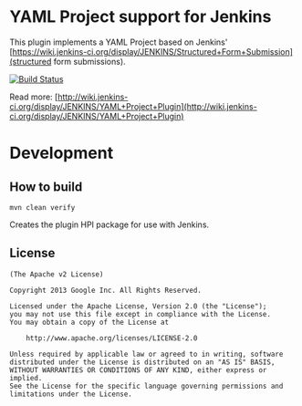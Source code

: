 YAML Project support for Jenkins
=====================
This plugin implements a YAML Project based on Jenkins' [https://wiki.jenkins-ci.org/display/JENKINS/Structured+Form+Submission](structured form submissions).

[![Build Status](https://jenkins.ci.cloudbees.com/buildStatus/icon?job=plugins/google-dsl-plugin)](https://jenkins.ci.cloudbees.com/job/plugins/job/google-dsl-plugin/)

Read more: [http://wiki.jenkins-ci.org/display/JENKINS/YAML+Project+Plugin](http://wiki.jenkins-ci.org/display/JENKINS/YAML+Project+Plugin)

Development
===========

How to build
--------------

	mvn clean verify

Creates the plugin HPI package for use with Jenkins.


License
-------

	(The Apache v2 License)

    Copyright 2013 Google Inc. All Rights Reserved.

    Licensed under the Apache License, Version 2.0 (the "License");
    you may not use this file except in compliance with the License.
    You may obtain a copy of the License at

        http://www.apache.org/licenses/LICENSE-2.0

    Unless required by applicable law or agreed to in writing, software
    distributed under the License is distributed on an "AS IS" BASIS,
    WITHOUT WARRANTIES OR CONDITIONS OF ANY KIND, either express or implied.
    See the License for the specific language governing permissions and
    limitations under the License.
